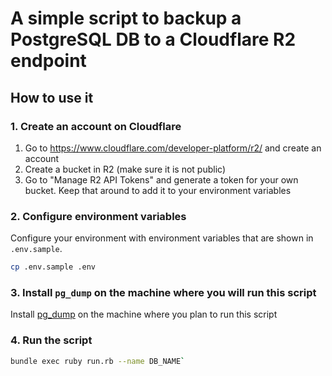 # A simple script to backup a PostgreSQL DB to a Cloudflare R2 endpoint

## How to use it

### 1. Create an account on Cloudflare

1. Go to https://www.cloudflare.com/developer-platform/r2/ and create an account
2. Create a bucket in R2 (make sure it is not public)
3. Go to "Manage R2 API Tokens" and generate a token for your own bucket. Keep that around to add it to your environment variables

### 2. Configure environment variables

Configure your environment with environment variables that are shown in `.env.sample`.

```bash
cp .env.sample .env
```

### 3. Install `pg_dump` on the machine where you will run this script

Install [pg_dump](https://www.postgresql.org/docs/current/app-pgdump.html) on the machine where you plan to run this script

### 4. Run the script

```bash
bundle exec ruby run.rb --name DB_NAME`
```
